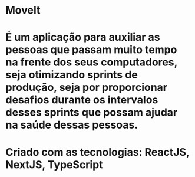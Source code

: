 # MoveIt

# É um aplicação para auxiliar as pessoas que passam muito tempo na frente dos seus computadores, seja otimizando sprints de produção, seja por proporcionar desafios durante os intervalos desses sprints que possam ajudar na saúde dessas pessoas.

# Criado com as tecnologias: ReactJS, NextJS, TypeScript

